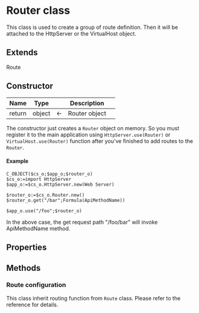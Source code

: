 ﻿# Router class

This class is used to create a group of route definition. Then it will be attached to the HttpServer or the VirtualHost object.

## Extends

Route

## Constructor

|Name|Type||Description||
|-----|-----|-----|-----|-----|
|return|object|&#x2190;|Router object||

The constructor just creates a `Router` object on memory. So you must register it to the main application using `HttpServer.use(Router)` or `VirtualHost.use(Router)` function after you've finished to add routes to the `Router`.

#### Example

```4D
C_OBJECT($cs_o;$app_o;$router_o)
$cs_o:=import HttpServer
$app_o:=$cs_o.HttpServer.new(Web Server)

$router_o:=$cs_o.Router.new()
$router_o.get("/bar";Formula(ApiMethodName))

$app_o.use("/foo";$router_o)
```

In the above case, the get request path "/foo/bar" will invoke ApiMethodName method.

## Properties

## Methods

### Route configuration

This class inherit routing function from `Route` class. Please refer to the reference for details.
